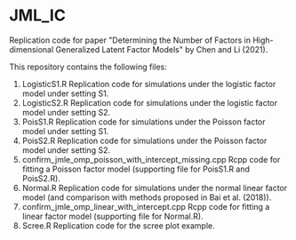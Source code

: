 # JML_IC
Replication code for paper "Determining the Number of Factors in High-dimensional Generalized Latent Factor Models" by Chen and Li (2021). 

This repository contains the following files: 

1. LogisticS1.R  Replication code for simulations under the logistic factor model under setting S1. 
2. LogisticS2.R  Replication code for simulations under the logistic factor model under setting S2.
3. PoisS1.R      Replication code for simulations under the Poisson factor model under setting S1.
4. PoisS2.R      Replication code for simulations under the Poisson factor model under setting S2.
5. confirm_jmle_omp_poisson_with_intercept_missing.cpp    Rcpp code for fitting a Poisson factor model (supporting file for PoisS1.R and PoisS2.R). 
6. Normal.R      Replication code for simulations under the normal linear factor model (and comparison with methods proposed in Bai et al. (2018)). 
7. confirm_jmle_omp_linear_with_intercept.cpp      Rcpp code for fitting a linear factor model (supporting file for Normal.R).
8. Scree.R      Replication code for the scree plot example. 
